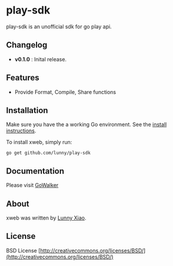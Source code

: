 # play-sdk

play-sdk is an unofficial sdk for go play api. 

## Changelog

* **v0.1.0** : Inital release.

## Features

* Provide Format, Compile, Share functions

## Installation

Make sure you have the a working Go environment. See the [install instructions](http://golang.org/doc/install.html). 

To install xweb, simply run:

    go get github.com/lunny/play-sdk


## Documentation

Please visit [GoWalker](http://gowalker.org/github.com/lunny/play-sdk)

## About

xweb was written by [Lunny Xiao](http://about.me/lunny). 

## License
BSD License
[http://creativecommons.org/licenses/BSD/](http://creativecommons.org/licenses/BSD/)



